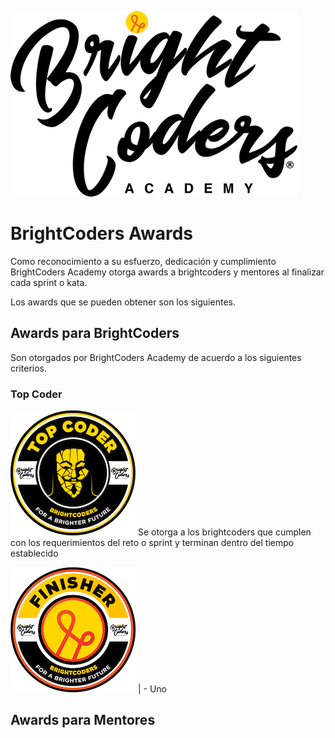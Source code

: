 ![BrightCoders Logo](../../img/logo-bc.png)

# BrightCoders Awards

Como reconocimiento a su esfuerzo, dedicación y cumplimiento BrightCoders Academy otorga awards a brightcoders y mentores al finalizar cada sprint o kata.

Los awards que se pueden obtener son los siguientes.

## Awards para BrightCoders
Son otorgados por BrightCoders Academy de acuerdo a los siguientes criterios.

### Top Coder
![Top Coder](img/top-coder-small.png)
Se otorga a los brightcoders que cumplen con los requerimientos del reto o sprint y terminan dentro del tiempo establecido

![Finisher](img/finisher-small.png) | - Uno


## Awards para Mentores
